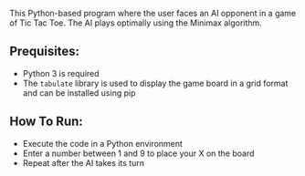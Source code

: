 This Python-based program where the user faces an AI opponent in a game of Tic Tac Toe. The AI plays optimally using the Minimax algorithm.

Prequisites:
  -
  - Python 3 is required
  - The `tabulate` library is used to display the game board in a grid format and can be installed using pip

How To Run:
  -
  - Execute the code in a Python environment
  - Enter a number between 1 and 9 to place your X on the board
  - Repeat after the AI takes its turn
 
